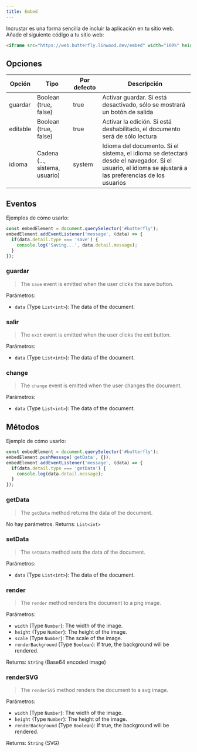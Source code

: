 ```yaml
---
title: Embed
---
```


Incrustar es una forma sencilla de incluir la aplicación en tu sitio web.
Añade el siguiente código a tu sitio web:

```html
<iframe src="https://web.butterfly.linwood.dev/embed" width="100%" height="500px" allowtransparency="true"></iframe>
```

## Opciones

| Opción   | Tipo                                                                                              | Por defecto | Descripción                                                                                                                                                                             |
| -------- | ------------------------------------------------------------------------------------------------- | ----------- | --------------------------------------------------------------------------------------------------------------------------------------------------------------------------------------- |
| guardar  | Boolean (true, false)                                                          | true        | Activar guardar. Si está desactivado, sólo se mostrará un botón de salida                                                                                               |
| editable | Boolean (true, false)                                                          | true        | Activar la edición. Si está deshabilitado, el documento será de sólo lectura                                                                                            |
| idioma   | Cadena (..., sistema, usuario) | system      | Idioma del documento. Si el sistema, el idioma se detectará desde el navegador. Si el usuario, el idioma se ajustará a las preferencias de los usuarios |

## Eventos

Ejemplos de cómo usarlo:

```javascript
const embedElement = document.querySelector('#butterfly');
embedElement.addEventListener('message', (data) => {
  if(data.detail.type === 'save') {
    console.log('Saving...', data.detail.message);
  }
});
```

### guardar

> The `save` event is emitted when the user clicks the save button.

Parámetros:

- `data` (Type `List<int>`): The data of the document.

### salir

> The `exit` event is emitted when the user clicks the exit button.

Parámetros:

- `data` (Type `List<int>`): The data of the document.

### change

> The `change` event is emitted when the user changes the document.

Parámetros:

- `data` (Type `List<int>`): The data of the document.

## Métodos

Ejemplo de cómo usarlo:

```javascript
const embedElement = document.querySelector('#butterfly');
embedElement.pushMessage('getData', {});
embedElement.addEventListener('message', (data) => {
  if(data.detail.type === 'getData') {
    console.log(data.detail.message);
  }
});
```

### getData

> The `getData` method returns the data of the document.

No hay parámetros.
Returns: `List<int>`

### setData

> The `setData` method sets the data of the document.

Parámetros:

- `data` (Type `List<int>`): The data of the document.

### render

> The `render` method renders the document to a png image.

Parámetros:

- `width` (Type `Number`): The width of the image.
- `height` (Type `Number`): The height of the image.
- `scale` (Type `Number`): The scale of the image.
- `renderBackground` (Type `Boolean`): If true, the background will be rendered.

Returns: `String` (Base64 encoded image)

### renderSVG

> The `renderSVG` method renders the document to a svg image.

Parámetros:

- `width` (Type `Number`): The width of the image.
- `height` (Type `Number`): The height of the image.
- `renderBackground` (Type `Boolean`): If true, the background will be rendered.

Returns: `String` (SVG)
